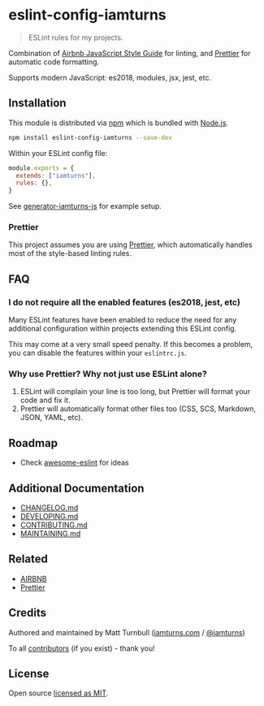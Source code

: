 # eslint-config-iamturns

> ESLint rules for my projects.

Combination of [Airbnb JavaScript Style Guide](https://github.com/airbnb/javascript) for linting, and [Prettier](https://prettier.io) for automatic code formatting.

Supports modern JavaScript: es2018, modules, jsx, jest, etc.

## Installation

This module is distributed via [npm](https://www.npmjs.com/) which is bundled with [Node.js](https://nodejs.org).

```bash
npm install eslint-config-iamturns --save-dev
```

Within your ESLint config file:

```javascript
module.exports = {
  extends: ["iamturns"],
  rules: {},
}
```

See [generator-iamturns-js](https://github.com/iamturns/generator-iamturns-js) for example setup.

### Prettier

This project assumes you are using [Prettier](https://prettier.io), which automatically handles most of the style-based linting rules.

## FAQ

### I do not require all the enabled features (es2018, jest, etc)

Many ESLint features have been enabled to reduce the need for any additional configuration within projects extending this ESLint config.

This may come at a very small speed penalty. If this becomes a problem, you can disable the features within your `eslintrc.js`.

### Why use Prettier? Why not just use ESLint alone?

1. ESLint will complain your line is too long, but Prettier will format your code and fix it.
1. Prettier will automatically format other files too (CSS, SCS, Markdown, JSON, YAML, etc).

## Roadmap

- Check [awesome-eslint](https://github.com/dustinspecker/awesome-eslint) for ideas

## Additional Documentation

- [CHANGELOG.md](CHANGELOG.md)
- [DEVELOPING.md](DEVELOPING.md)
- [CONTRIBUTING.md](CONTRIBUTING.md)
- [MAINTAINING.md](MAINTAINING.md)

## Related

- [AIRBNB](https://example.com)
- [Prettier](https://example.com)

## Credits

Authored and maintained by Matt Turnbull ([iamturns.com](https://iamturns.com) / [@iamturns](https://twitter.com/iamturns))

To all [contributors](https://github.com/iamturns/eslint-config-iamturns/graphs/contributors) (if you exist) - thank you!

## License

Open source [licensed as MIT](https://github.com/iamturns/eslint-config-iamturns/blob/master/LICENSE).
